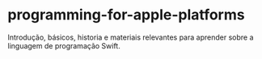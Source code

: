 # programming-for-apple-platforms
Introdução, básicos, historia e materiais relevantes para aprender sobre a linguagem de programação Swift.
